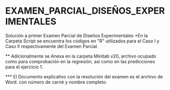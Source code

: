 # EXAMEN_PARCIAL_DISEÑOS_EXPERIMENTALES
Solución a primer Examen Parcial de Diseños Experimentales
*En la Carpeta Script se encuentra los códigos en "R" utilizados para el Caso I y Caso II respectivamente del Examen Parcial.

** Adicionalmente se Anexa en la carpeta Minitab v20, archivo ocupado como para comprobación en la regresión, así como en las predicciones para el ejercicio 1.

*** El Documento explicativo con la resolución del examen es el archivo de Word. con número de carné y nombre completo.
